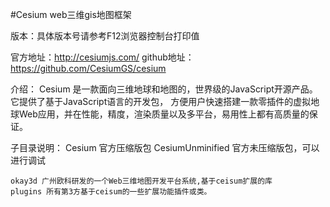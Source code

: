 #Cesium  web三维gis地图框架

版本：具体版本号请参考F12浏览器控制台打印值

官方地址：http://cesiumjs.com/
github地址：https://github.com/CesiumGS/cesium



介绍：
	Cesium 是一款面向三维地球和地图的，世界级的JavaScript开源产品。它提供了基于JavaScript语言的开发包，
	方便用户快速搭建一款零插件的虚拟地球Web应用，并在性能，精度，渲染质量以及多平台，易用性上都有高质量的保证。

子目录说明：
	Cesium 官方压缩版包
	CesiumUnminified 官方未压缩版包，可以进行调试

	okay3d 广州欧科研发的一个Web三维地图开发平台系统,基于ceisum扩展的库
	plugins 所有第3方基于ceisum的一些扩展功能插件或类。